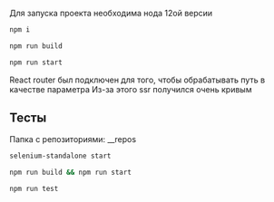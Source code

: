 Для запуска проекта необходима нода 12ой версии

```bash
npm i

npm run build 

npm run start
```


React router был подключен для того, чтобы обрабатывать путь в качестве параметра 
Из-за этого ssr получился очень кривым


## Тесты

Папка с репозиториями: __repos

```bash
selenium-standalone start
```

```bash
npm run build && npm run start
```

```bash
npm run test
```
